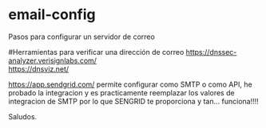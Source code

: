 # email-config
Pasos para configurar un servidor de correo

#Herramientas para verificar una dirección de correo
    https://dnssec-analyzer.verisignlabs.com/  
    https://dnsviz.net/  

https://app.sendgrid.com/ permite configurar como SMTP o como API, he probado la integracion y es practicamente reemplazar los valores de integracion de SMTP por lo que SENGRID te proporciona y tan... funciona!!!!


Saludos.
